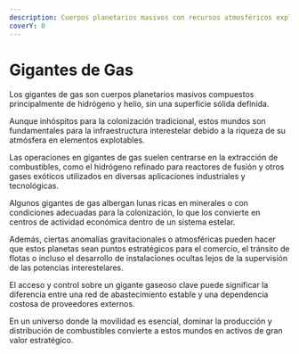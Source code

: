 ```yaml
---
description: Cuerpos planetarios masivos con recursos atmosféricos explotables.
coverY: 0
---
```


# Gigantes de Gas

Los gigantes de gas son cuerpos planetarios masivos compuestos principalmente de hidrógeno y helio, sin una superficie sólida definida.

Aunque inhóspitos para la colonización tradicional, estos mundos son fundamentales para la infraestructura interestelar debido a la riqueza de su atmósfera en elementos explotables.

Las operaciones en gigantes de gas suelen centrarse en la extracción de combustibles, como el hidrógeno refinado para reactores de fusión y otros gases exóticos utilizados en diversas aplicaciones industriales y tecnológicas.

Algunos gigantes de gas albergan lunas ricas en minerales o con condiciones adecuadas para la colonización, lo que los convierte en centros de actividad económica dentro de un sistema estelar.

Además, ciertas anomalías gravitacionales o atmosféricas pueden hacer que estos planetas sean puntos estratégicos para el comercio, el tránsito de flotas o incluso el desarrollo de instalaciones ocultas lejos de la supervisión de las potencias interestelares.

El acceso y control sobre un gigante gaseoso clave puede significar la diferencia entre una red de abastecimiento estable y una dependencia costosa de proveedores externos.

En un universo donde la movilidad es esencial, dominar la producción y distribución de combustibles convierte a estos mundos en activos de gran valor estratégico.
